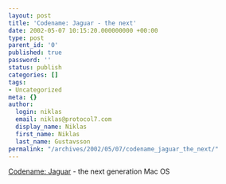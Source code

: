 ```yaml
---
layout: post
title: 'Codename: Jaguar - the next'
date: 2002-05-07 10:15:20.000000000 +00:00
type: post
parent_id: '0'
published: true
password: ''
status: publish
categories: []
tags:
- Uncategorized
meta: {}
author:
  login: niklas
  email: niklas@protocol7.com
  display_name: Niklas
  first_name: Niklas
  last_name: Gustavsson
permalink: "/archives/2002/05/07/codename_jaguar_the_next/"
---
```

[Codename: Jaguar](http://www.apple.com/macosx/newversion/) - the next generation Mac OS

